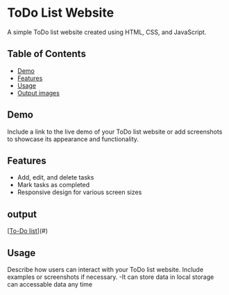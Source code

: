 # ToDo List Website

A simple ToDo list website created using HTML, CSS, and JavaScript.

## Table of Contents

- [Demo](#demo)
- [Features](#features)
- [Usage](#usage)
- [Output images](#output)



## Demo

Include a link to the live demo of your ToDo list website or add screenshots to showcase its appearance and functionality.

## Features

- Add, edit, and delete tasks
- Mark tasks as completed
- Responsive design for various screen sizes

## output 
[[To-Do list](Todo.png)](#)

## Usage
Describe how users can interact with your ToDo list website. Include examples or screenshots if necessary.
-It can store data in local storage can accessable data any time 

